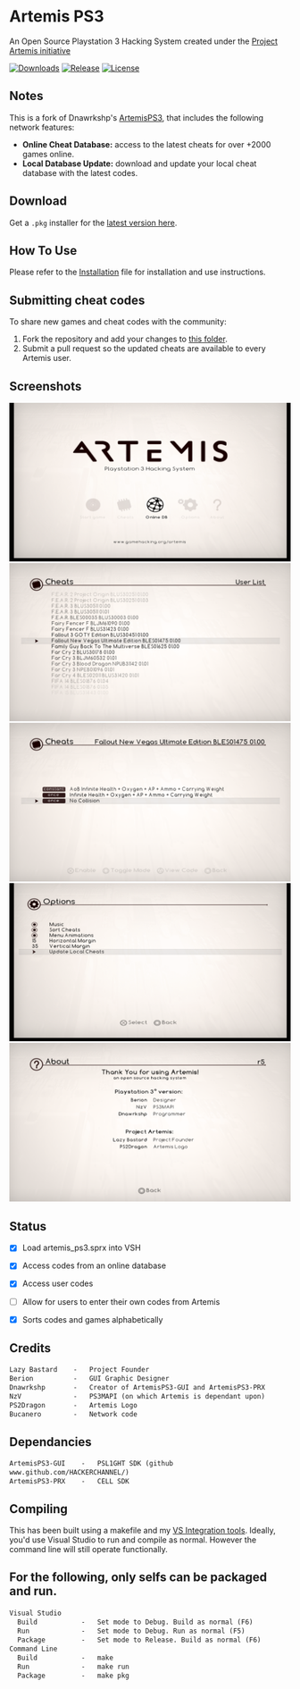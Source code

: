# Artemis PS3
An Open Source Playstation 3 Hacking System created under the [Project Artemis initiative](http://www.gamehacking.org/artemis)

[![Downloads][img_downloads]][artemis_downloads] [![Release][img_latest]][artemis_latest] [![License][img_license]][app_license]

Notes
-----------
This is a fork of Dnawrkshp's [ArtemisPS3](https://github.com/Dnawrkshp/ArtemisPS3), that includes the following network features:

 - **Online Cheat Database:** access to the latest cheats for over +2000 games online.
 - **Local Database Update:** download and update your local cheat database with the latest codes.

Download
----------
Get a `.pkg` installer for the [latest version here][artemis_latest].

How To Use
----------
Please refer to the [Installation](./docs/INSTALLATION.md) file for installation and use instructions.

Submitting cheat codes
----------

To share new games and cheat codes with the community:

 1. Fork the repository and add your changes to [this folder](https://github.com/bucanero/ArtemisPS3/tree/master/docs/codes).
 2. Submit a pull request so the updated cheats are available to every Artemis user.

Screenshots
----------
![main](./docs/screenshots/main.png "Main Menu")
![games](./docs/screenshots/games.png "Games List")
![cheats](./docs/screenshots/cheats.png "Cheats List")
![options](./docs/screenshots/options.png "Options")
![about](./docs/screenshots/about.png "About")

Status
-------

- [X] Load artemis_ps3.sprx into VSH
- [X] Access codes from an online database
- [X] Access user codes
- [ ] Allow for users to enter their own codes from Artemis
- [X] Sorts codes and games alphabetically


Credits
-------

    Lazy Bastard    -   Project Founder
    Berion          -   GUI Graphic Designer
    Dnawrkshp       -   Creator of ArtemisPS3-GUI and ArtemisPS3-PRX
    NzV             -   PS3MAPI (on which Artemis is dependant upon)
    PS2Dragon       -   Artemis Logo
    Bucanero        -   Network code
	

Dependancies
------------

    ArtemisPS3-GUI    -   PSL1GHT SDK (github www.github.com/HACKERCHANNEL/)
    ArtemisPS3-PRX    -   CELL SDK

Compiling
-------

This has been built using a makefile and my [VS Integration tools](https://github.com/Dnawrkshp/PS3-VS-Integration).
Ideally, you'd use Visual Studio to run and compile as normal. However the command line will still operate functionally.

For the following, only selfs can be packaged and run.
--
    Visual Studio
      Build           -   Set mode to Debug. Build as normal (F6)
      Run             -   Set mode to Debug. Run as normal (F5)
      Package         -   Set mode to Release. Build as normal (F6)
    Command Line
      Build           -   make
      Run             -   make run
      Package         -   make pkg
	  

[artemis_downloads]: https://github.com/bucanero/ArtemisPS3/releases
[artemis_latest]: https://github.com/bucanero/ArtemisPS3/releases/latest
[img_downloads]: https://img.shields.io/github/downloads/bucanero/ArtemisPS3/total.svg?maxAge=3600
[img_latest]: https://img.shields.io/github/release/bucanero/ArtemisPS3.svg?maxAge=3600
[app_license]: https://github.com/bucanero/ArtemisPS3/blob/master/LICENSE
[img_license]: https://img.shields.io/github/license/bucanero/ArtemisPS3.svg?maxAge=2592000
